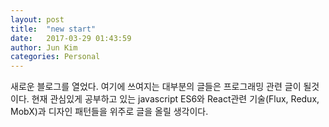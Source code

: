 ```yaml
---
layout: post
title:  "new start"
date:   2017-03-29 01:43:59
author: Jun Kim
categories: Personal
---
```


새로운 블로그를 열었다. 여기에 쓰여지는 대부분의 글들은 프로그래밍 관련 글이 될것이다. 현재 관심있게 공부하고 있는 javascript ES6와 React관련 기술(Flux, Redux, MobX)과 디자인 패턴들을 위주로 글을 올릴 생각이다.
